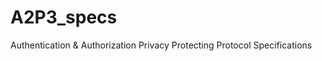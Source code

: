 A2P3_specs
==========

Authentication &amp; Authorization Privacy Protecting Protocol Specifications